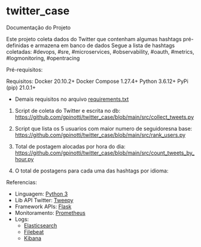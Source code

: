 # twitter_case
Documentação do Projeto

Este projeto coleta dados do Twitter que contenham algumas hashtags pré-definidas e armazena em banco de dados
Segue a lista de hashtags coletadas:
#devops, #sre, #microservices, #observability, #oauth, #metrics, #logmonitoring, #opentracing

Pré-requisitos:

Requisitos:
Docker 20.10.2+
Docker Compose 1.27.4+
Python 3.6.12+
PyPi (pip) 21.0.1+

- Demais requisitos no arquivo [requirements.txt](src/requirements.txt)

1. Script  de coleta do Twitter e escrita no db:
https://github.com/gpinotti/twitter_case/blob/main/src/collect_tweets.py


2. Script que lista os 5 usuarios com maior numero de seguidoresna base:
https://github.com/gpinotti/twitter_case/blob/main/src/rank_users.py

3. Total de postagem alocadas por hora do dia:
https://github.com/gpinotti/twitter_case/blob/main/src/count_tweets_by_hour.py

4. O total de postagens para cada uma das hashtags por idioma:


Referencias:

- Linguagem: [Python 3](https://www.python.org/)
- Lib API Twitter: [Tweepy](https://www.tweepy.org/)
- Framework APIs: [Flask](https://palletsprojects.com/p/flask/)
- Monitoramento: [Prometheus](https://prometheus.io/)
- Logs:
    - [Elasticsearch](https://www.elastic.co/pt/elasticsearch/)
    - [Filebeat](https://www.elastic.co/pt/beats/filebeat)
    - [Kibana](https://www.elastic.co/pt/kibana)
